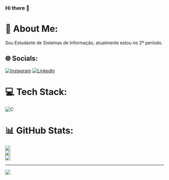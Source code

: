 ### Hi there 👋

<!--
**Elailson-Pantoja/Elailson-Pantoja** is a ✨ _special_ ✨ repository because its `README.md` (this file) appears on your GitHub profile.

Here are some ideas to get you started:

- 🔭 I’m currently working on ...
- 🌱 I’m currently learning ...
- 👯 I’m looking to collaborate on ...
- 🤔 I’m looking for help with ...
- 💬 Ask me about ...
- 📫 How to reach me: ...
- 😄 Pronouns: ...
- ⚡ Fun fact: ...
-->
 
# 💫 About Me:
Sou Estudante de Sistemas de Informação, atualmente estou no 2º período.


## 🌐 Socials:
[![Instagram](https://img.shields.io/badge/Instagram-%23E4405F.svg?logo=Instagram&logoColor=white)](https://instagram.com/elailsonpantoja) [![LinkedIn](https://img.shields.io/badge/LinkedIn-%230077B5.svg?logo=linkedin&logoColor=white)](https://linkedin.com/in/ElailsonPantoja) 

# 💻 Tech Stack:
![C](https://img.shields.io/badge/c-%2300599C.svg?style=for-the-badge&logo=c&logoColor=white)
# 📊 GitHub Stats:
![](https://github-readme-stats.vercel.app/api?username=Elailson-Pantoja&theme=highcontrast&hide_border=false&include_all_commits=false&count_private=false)<br/>
![](https://github-readme-streak-stats.herokuapp.com/?user=Elailson-Pantoja&theme=highcontrast&hide_border=false)<br/>
![](https://github-readme-stats.vercel.app/api/top-langs/?username=Elailson-Pantoja&theme=highcontrast&hide_border=false&include_all_commits=false&count_private=false&layout=compact)

---
[![](https://visitcount.itsvg.in/api?id=Elailson-Pantoja&icon=0&color=0)](https://visitcount.itsvg.in)

<!-- Proudly created with GPRM ( https://gprm.itsvg.in ) -->


